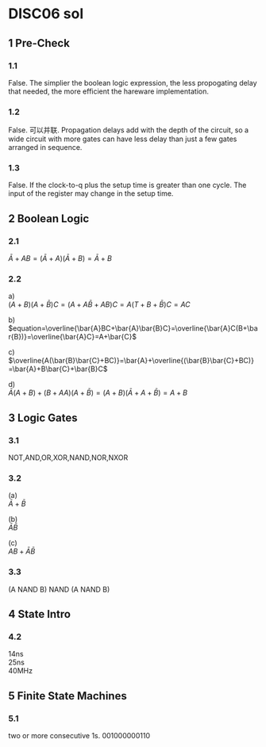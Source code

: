 # DISC06 sol<br>
## 1 Pre-Check<br>
### 1.1<br>
False. The simplier the boolean logic expression, the less propogating delay that needed, the more efficient the hareware implementation.

### 1.2<br>
False. 可以并联. Propagation delays add with the depth of the circuit, so a wide circuit with more gates can have less delay than just a few gates arranged in sequence.

### 1.3<br>
False. If the clock-to-q plus the setup time is greater than one cycle. The input of the register may change in the setup time.

## 2 Boolean Logic<br>
### 2.1<br>
$\bar{A} + AB = (\bar{A} + A)(\bar{A} + B) = \bar{A} + B$

### 2.2<br>
a)<br>
$(A+B)(A+\bar{B})C=(A+A\bar{B}+AB)C=A(T+B+\bar{B})C=AC$

b)<br>
$equation=\overline{\bar{A}BC+\bar{A}\bar{B}C}=\overline{\bar{A}C(B+\bar{B})}=\overline{\bar{A}C}=A+\bar{C}$

c)<br>
$\overline{A(\bar{B}\bar{C}+BC)}=\bar{A}+\overline{(\bar{B}\bar{C}+BC)}=\bar{A}+B\bar{C}+\bar{B}C$

d)<br>
$\bar{A}(A+B)+(B+AA)(A+\bar{B})=(A+B)(\bar{A}+A+\bar{B})=A+B$

## 3 Logic Gates<br>
### 3.1<br>
NOT,AND,OR,XOR,NAND,NOR,NXOR

### 3.2<br>
(a)<br>
$\bar{A}+\bar{B}$

(b)<br>
$\bar{A}\bar{B}$

(c)<br>
$AB+\bar{A}\bar{B}$

### 3.3<br>
(A NAND B) NAND (A NAND B)

## 4 State Intro

### 4.2<br>
14ns<br>
25ns<br>
40MHz

## 5 Finite State Machines<br>
### 5.1<br>
two or more consecutive 1s. 001000000110
